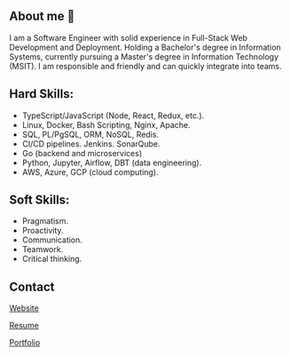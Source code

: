 ## About me 👋
I am a Software Engineer with solid experience in Full-Stack Web Development and Deployment. Holding a Bachelor's degree in Information Systems, currently pursuing a Master's degree in Information Technology (MSIT). I am responsible and friendly and can quickly integrate into teams.

## Hard Skills:
- TypeScript/JavaScript (Node, React, Redux, etc.).
- Linux, Docker, Bash Scripting, Nginx, Apache.
- SQL, PL/PgSQL, ORM, NoSQL, Redis.
- CI/CD pipelines. Jenkins. SonarQube.
- Go (backend and microservices)
- Python, Jupyter, Airflow, DBT (data engineering).
- AWS, Azure, GCP (cloud computing).

## Soft Skills:
- Pragmatism.
- Proactivity.
- Communication.
- Teamwork.
- Critical thinking.

## Contact
[Website](https://jesusandres31.github.io/)

[Resume](https://bit.ly/jesusandreszini-resume) 

[Portfolio](https://github.com/jesusandres31/portfolio) 
